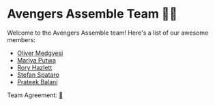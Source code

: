 # Avengers Assemble Team 🦸🏻

Welcome to the Avengers Assemble team! Here's a list of our awesome members:

- [Oliver Medgyesi](https://github.com/olivernicholass)
- [Mariya Putwa](https://github.com/mariyaputwa)
- [Rory Hazlett](https://github.com/RoryHazlett)
- [Stefan Spataro](https://github.com/Stefans217)
- [Prateek Balani](https://github.com/prateek-balani)

Team Agreement: [📝](https://github.com/olivernicholass/Avengers-Assemble/blob/main/Avengers%20Assemble%20-%20Team%20Agreement.pdf)

